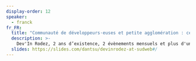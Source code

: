 ```yaml
---
display-order: 12
speaker:
  - franck
fr_FR:
  title: "Communauté de développeurs·euses et petite agglomération : ce n'est pas incompatible !"
  description: >-
    Dev'In Rodez, 2 ans d’existence, 2 évènements mensuels et plus d'une trentaine de membres dans une agglomération de 55 000 habitants. Je vous raconterai les péripéties traversées de la création de notre association à aujourd’hui. En partageant mon expérience, j'aimerais casser cette idée préconçue qu’une petite ville ne puisse pas accueillir d’associations de développeurs et surtout transmettre à d'autres l’envie d’organiser des rencontres à leur tour.
  slides: https://slides.com/dantsu/devinrodez-at-sudweb#/
---
```


